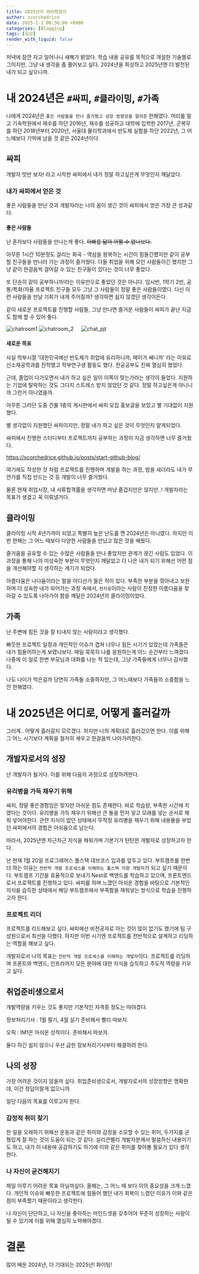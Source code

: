 ```yaml
---
title: 2025년이 와버렸잖아
author: scorchedrice
date: 2025-1-1 00:30:00 +0900
categories: [Blogging]
tags: [일상]
render_with_liquid: false
---
```


저녁에 잠깐 자고 일어나니 새해가 밝았다. 학습 내용 공유를 목적으로 개설한 기술블로그이지만, 그냥 내 생각을 좀 풀어보고 싶다. 2024년을 회상하고 2025년엔 더 발전된 내가 되고 싶으니까.

# 내 2024년은 `#싸피`, `#클라이밍`, `#가족`

나에게 2024년은 `좋은 사람들을 만나 즐거웠고 성장 방향성을 알려준` 한해였다. 
머리를 밀고 기숙학원에서 재수를 하던 2016년, 재수를 성공하고 대학에 입학한 2017년, 군복무를 하던 2018년부터 2020년, 서울대 물리학과에서 반도체 실험을 하던 2022년, 그 어느때보다 기억에 남을 것 같은 2024년이다.

## 싸피

개발자 맛만 보자! 라고 시작한 싸피에서 내가 정말 하고싶은게 무엇인지 깨달았다.

### 내가 싸피에서 얻은 것

좋은 사람들을 만난 것과 개발자라는 나의 꿈이 생긴 것이 싸피에서 얻은 가장 큰 성과같다.

#### 좋은 사람들

난 혼자보다 사람들을 만나는게 좋다. ~~아빠를 닮아 어쩔 수 없나보다.~~

아무튼 1시간 10분정도 걸리는 화곡 - 역삼을 왕복하는 시간이 힘들긴헀지만 같이 공부할 친구들을 만나러 가는 과정이 즐거웠다. 다들 취업을 위해 모인 사람들이긴 했지만 그냥 같이 한걸음씩 걸어갈 수 있는 친구들이 있다는 것이 너무 좋았다.

또 단순히 같이 공부하니까!라는 이유만으로 좋았던 것은 아니다. 
임시반, 1학기 2반, 공통/특화/자율 프로젝트 친구들 모두 그냥 그 사람들이 정말 좋은 사람들이였다. 
다신 이런 사람들을 만날 기회가 내게 주어질까? 생각하면 쉽지 않겠단 생각이든다.

같이 새로운 프로젝트를 진행할 사람들, 그냥 만나면 즐거운 사람들이 싸피가 끝난 지금도 함께 할 수 있어 좋다.

<div style="display: flex; gap: 20px; align-items: flex-start;">
  <div>
    <img src="/assets/img/blogging/chatRoom_1.png" alt="chatroom1">
    <img src="/assets/img/blogging/chatRoom_2.png" alt="chatroom_2">
  </div>
  <img src="/assets/img/blogging/new_pjt.JPG" alt="chat_pjt">
</div>

#### 새로운 목표

사실 학부시절 '대한민국에선 반도체가 취업에 유리하니까, 페이가 쌔니까' 라는 이유로 신소재공학과를 진학했고 학부연구생 활동도 했다. 전공공부도 진짜 열심히 했었다.

근데, 졸업이 다가오면서 내가 하고 싶은 일이 이쪽이 맞는가라는 생각이 들었다. 지원하는 기업에 탈락하는 것도 그다지 스트레스 받지 않았던 것 같다. 정말 하고싶은게 아니니까 그런거 아니였을까.

아무튼 그러던 도중 건물 1층의 게시판에서 싸피 모집 홍보글을 보았고 별 기대없이 지원했다.

별 생각없이 지원했던 싸피이지만, 정말 내가 하고 싶은 것이 무엇인지 알게되었다.

싸피에서 진행한 스터디부터 프로젝트까지 공부하는 과정이 지금 생각하면 너무 즐거웠다.

<a href="https://scorchedrice.github.io/posts/start-github-blog/">
  https://scorchedrice.github.io/posts/start-github-blog/
</a>


여기에도 작성한 것 처럼 프로젝트를 진행하며 개발을 하는 과정, 밤을 새더라도 내가 무언가를 직접 만드는 것 등 개발이 너무 즐거웠다.

물론 현재 취업시장, 내 서류합격률을 생각하면 마냥 즐겁지만은 않지만..! 개발자라는 목표가 생겼고 꼭 이뤄낼거다.

## 클라이밍

클라이밍 시작 4년가까이 되었고 특별히 높은 난도를 깬 2024년은 아니였다. 하지만 이번 한해는 그 어느 때보다 다양한 사람들을 만났고 많은 것을 배웠다.

즐거움을 공유할 수 있는 수많은 사람들을 만나 좋았지만 관계가 끊긴 사람도 있었다. 
이 과정을 통해 나의 미성숙한 부분이 무엇인지 깨달았고 더 나은 내가 되기 위해선 어떤 점을 개선해야할 지 생각하는 계기가 되었다.

아름다움은 나다움이라는 말을 어디선가 들은 적이 있다. 부족한 부분을 깎아내고 보완하며 더 성숙한 내가 되어가는 과정 속에서, `한지웅`이라는 사람이 진정한 아름다움을 찾아갈 수 있도록 나아가야 함을 깨달은 2024년의 클라이밍이었다.

## 가족

난 주변에 힘든 것을 잘 티내지 않는 사람이라고 생각했다.

빠듯한 프로젝트 일정과 개인적인 이슈가 겹쳐 너무나 힘든 시기가 있었는데 가족들은 내가 힘들어하는게 보였나보다. 매일 묵묵히 나를 응원하는게 어느 순간부터 느껴졌다.
나중에 이 일로 한번 부모님과 대화를 나눈 적 있는데, 그냥 가족들에게 너무나 감사했다.

나도 나이가 먹은걸까 당연히 가족들 소중하지만, 그 어느때보다 가족들의 소중함을 느낀 한해였다.

# 내 2025년은 어디로, 어떻게 흘러갈까

그러게.. 어떻게 흘러갈지 모르겠다. 하지만 나의 계획대로 흘러갔으면 한다. 이를 위해 그 어느 시기보다 계획을 철저히 세우고 한걸음씩 나아가려한다.

## 개발자로서의 성장

난 개발자가 될거다. 이를 위해 다음의 과정으로 성장하려한다.

### 유리병을 가득 채우기 위해

싸피, 정말 좋은경험임은 맞지만 아쉬운 점도 존재한다. 바로 학습량, 부족한 시간에 치였다는 것이다.
유리병을 가득 채우기 위해선 큰 돌을 먼저 넣고 모래를 넣는 순서로 채워 넣어야한다. 관련 지식이 없던 상태에서 무작정 유리병을 채우기 위해 내용물을 부었던 싸피에서의 경험은 아쉬움으로 남는다.

따라서, 2025년엔 차근차근 지식을 채워가며 기본기가 탄탄한 개발자로 성장하고자 한다.

난 현재 1월 20일 프로그래머스 풀스택 데브코스 입과를 앞두고 있다. 부트캠프를 한번 더 하는 이유는 `전반적 개발 프로세스를 이해하는 풀스택 지향 개발자`가 되고 싶기 때문이다.
부트캠프 기간을 효율적으로 보내기 Nest로 백엔드를 학습하고 있으며, 프론트엔드로서 프로젝트를 진행하고 있다. 싸피를 하며 느꼈던 아쉬운 경험을 바탕으로 기본적인 지식을 습득한 상태에서 해당 부트캠프에서 부족함을 채워넣는 방식으로 학습을 진행하고자 한다.

### 프로젝트 리더

프로젝트를 리드해보고 싶다. 싸피에선 비전공자로 아는 것이 많이 없기도 했기에 팀 구성원으로서 최선을 다했다. 하지만 이번 시기엔 프로젝트를 전반적으로 설계하고 리딩하는 역할을 해보고 싶다.

개발자로서 나의 목표는 `전반적 개발 프로세스를 이해하는 개발자`이다. 프로젝트를 리딩하며 프론트와 백엔드, 인프라까지 모든 분야에 대한 지식을 습득하고 주도적 역량을 키우고 싶다.

## 취업준비생으로서

개발역량을 키우는 것도 좋지만 기본적인 자격증 정도는 따야겠다.

정보처리기사 : 1월 필기, 4월 실기 준비해서 빨리 따보자.

오픽 : IM1은 아쉬운 성적이다. 준비해서 따보자.

둘다 하긴 쉽지 않으니 우선 급한 정보처리기사부터 해결하려 한다.

## 나의 성장

가장 어려운 것이지 않을까 싶다. 취업준비생으로서, 개발자로서의 성장방향은 명확한데, 이건 정답이랄게 없으니까.

일단 다음의 목표를 이루고자 한다.


### 감정적 취미 찾기

한 일을 오래하기 위해선 운동과 같은 취미와 감정을 소모할 수 있는 취미, 두가지를 균형있게 잘 하는 것이 도움이 되는 것 같다. 
실리콘밸리 개발자분께서 말씀하신 내용이기도 하고, 내가 이 내용에 공감하기도 하기에 이와 같은 취미를 찾아볼 필요가 있다 생각한다.

### 나 자신이 굳건해지기

제일 이루기 어려운 목표 아닐까싶다. 올해는, 그 어느 때 보다 이의 중요성을 크게 느꼈다. 개인적 이슈와 빠듯한 프로젝트에 힘들어 했던 내가 회복이 느렸던 이유가 이와 같은 점이 부족했기 때문이라고 생각한다.

나 자신이 단단하고, 나 자신을 좋아하는 마인드셋을 갖추어야 꾸준히 성장하는 사람이 될 수 있기에 이를 위해 열심히 노력해야겠다.

# 결론

많이 배운 2024년, 더 기대되는 2025년! 화이팅!
